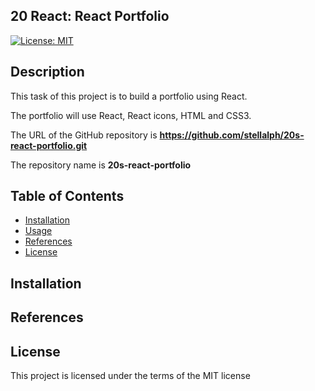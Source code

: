 ## 20 React: React Portfolio

[![License: MIT](https://img.shields.io/badge/License-MIT-yellow.svg)](https://opensource.org/licenses/MIT)

## Description

This task of this project is to build a portfolio using React.

The portfolio will use React, React icons, HTML and CSS3.

The URL of the GitHub repository is **https://github.com/stellalph/20s-react-portfolio.git**

The repository name is **20s-react-portfolio**

## Table of Contents

- [Installation](#installation)
- [Usage](#usage)
- [References](#references)
- [License](#license)

## Installation

## References

## License

This project is licensed under the terms of the MIT license
